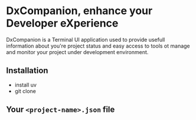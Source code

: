 # DxCompanion, enhance your Developer eXperience

DxCompanion is a Terminal UI application used to provide usefull information about you're project status and easy access
to tools ot manage and monitor your project under development environment.

## Installation

- install uv
- git clone

## Your `<project-name>.json` file
